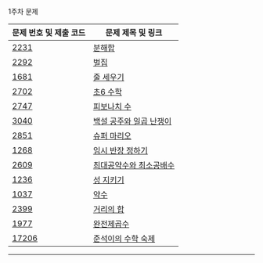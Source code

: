 
1주차 문제

| 문제 번호 및 제출 코드 | 문제 제목 및 링크 |
| ---- | ---- |
| [2231](Collection/2231.md) | [분해합](https://www.acmicpc.net/problem/2231) |
| [2292](Collection/2292.md) | [벌집](https://www.acmicpc.net/problem/2292) |
| [1681](Collection/1681.md) | [줄 세우기](https://www.acmicpc.net/problem/1681) |
| [2702](Collection/2702.md) | [초6 수학](https://www.acmicpc.net/problem/2702) |
| [2747](Collection/2747.md) | [피보나치 수](https://www.acmicpc.net/problem/2747) |
| [3040](Collection/3040.md) | [백설 공주와 일곱 난쟁이](https://www.acmicpc.net/problem/3040) |
| [2851](Collection/2851.md) | [슈퍼 마리오](https://www.acmicpc.net/problem/2851) |
| [1268](Collection/1268.md) | [임시 반장 정하기](https://www.acmicpc.net/problem/1268) |
| [2609](Collection/2609.md) | [최대공약수와 최소공배수](https://www.acmicpc.net/problem/2609) |
| [1236](Collection/1236.md) | [성 지키기](https://www.acmicpc.net/problem/1236) |
| [1037](Collection/1037.md) | [약수](https://www.acmicpc.net/problem/1037) |
| [2399](Collection/2399.md) | [거리의 합](https://www.acmicpc.net/problem/2399) |
| [1977](Collection/1977.md) | [완전제곱수](https://www.acmicpc.net/problem/1977) |
| [17206](Collection/17206.md) | [준석이의 수학 숙제](https://www.acmicpc.net/problem/17206) |

---
